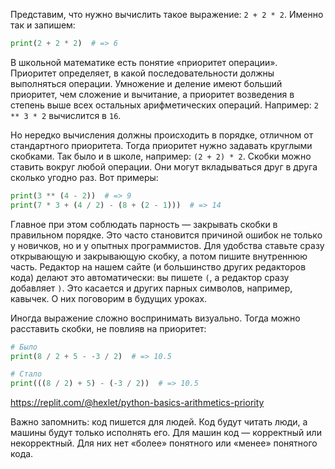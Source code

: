 Представим, что нужно вычислить такое выражение: `2 + 2 * 2`. Именно так и запишем:

```python
print(2 + 2 * 2)  # => 6
```

В школьной математике есть понятие «приоритет операции». Приоритет определяет, в какой последовательности должны выполняться операции. Умножение и деление имеют больший приоритет, чем сложение и вычитание, а приоритет возведения в степень выше всех остальных арифметических операций. Например: `2 ** 3 * 2` вычислится в `16`.

Но нередко вычисления должны происходить в порядке, отличном от стандартного приоритета. Тогда приоритет нужно задавать круглыми скобками. Так было и в школе, например: `(2 + 2) * 2`. Скобки можно ставить вокруг любой операции. Они могут вкладываться друг в друга сколько угодно раз. Вот примеры:

```python
print(3 ** (4 - 2))  # => 9
print(7 * 3 + (4 / 2) - (8 + (2 - 1)))  # => 14
```

Главное при этом соблюдать парность — закрывать скобки в правильном порядке. Это часто становится причиной ошибок не только у новичков, но и у опытных программистов. Для удобства ставьте сразу открывающую и закрывающую скобку, а потом пишите внутреннюю часть. Редактор на нашем сайте (и большинство других редакторов кода) делают это автоматически: вы пишете `(`, а редактор сразу добавляет `)`. Это касается и других парных символов, например, кавычек. О них поговорим в будущих уроках.

Иногда выражение сложно воспринимать визуально. Тогда можно расставить скобки, не повлияв на приоритет:

```python
# Было
print(8 / 2 + 5 - -3 / 2)  # => 10.5

# Стало
print(((8 / 2) + 5) - (-3 / 2))  # => 10.5
```

https://replit.com/@hexlet/python-basics-arithmetics-priority

Важно запомнить: код пишется для людей. Код будут читать люди, а машины будут только исполнять его. Для машин код — корректный или некорректный. Для них нет «более» понятного или «менее» понятного кода.
